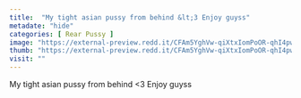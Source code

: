```yaml
---
title:  "My tight asian pussy from behind &lt;3 Enjoy guyss"
metadate: "hide"
categories: [ Rear Pussy ]
image: "https://external-preview.redd.it/CFAm5YghVw-qiXtxIomPoOR-qhI4pwade-Ojvo7dfAA.jpg?auto=webp&s=c5e382f0d298881447e03e344d4bea415ee319e3"
thumb: "https://external-preview.redd.it/CFAm5YghVw-qiXtxIomPoOR-qhI4pwade-Ojvo7dfAA.jpg?width=960&crop=smart&auto=webp&s=c0bffef190bef573e72162f80fce5b3ceabb2068"
visit: ""
---
```

My tight asian pussy from behind &lt;3 Enjoy guyss

